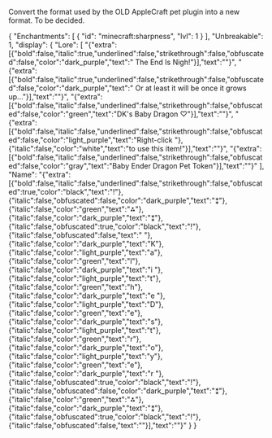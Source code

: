 Convert the format used by the OLD AppleCraft pet plugin into a new format. To be decided.

{
  "Enchantments": [
    {
      "id": "minecraft:sharpness",
      "lvl": 1
    }
  ],
  "Unbreakable": 1,
  "display": {
    "Lore": [
      "{\"extra\":[{\"bold\":false,\"italic\":true,\"underlined\":false,\"strikethrough\":false,\"obfuscated\":false,\"color\":\"dark_purple\",\"text\":\" The End Is Nigh!\"}],\"text\":\"\"}",
      "{\"extra\":[{\"bold\":false,\"italic\":true,\"underlined\":false,\"strikethrough\":false,\"obfuscated\":false,\"color\":\"dark_purple\",\"text\":\" Or at least it will be once it grows up...\"}],\"text\":\"\"}",
      "{\"extra\":[{\"bold\":false,\"italic\":false,\"underlined\":false,\"strikethrough\":false,\"obfuscated\":false,\"color\":\"green\",\"text\":\"DK\'s Baby Dragon ♡\"}],\"text\":\"\"}",
      "{\"extra\":[{\"bold\":false,\"italic\":false,\"underlined\":false,\"strikethrough\":false,\"obfuscated\":false,\"color\":\"light_purple\",\"text\":\"Right-click \"},{\"italic\":false,\"color\":\"white\",\"text\":\"to use this item!\"}],\"text\":\"\"}",
      "{\"extra\":[{\"bold\":false,\"italic\":false,\"underlined\":false,\"strikethrough\":false,\"obfuscated\":false,\"color\":\"gray\",\"text\":\"Baby Ender Dragon Pet Token\"}],\"text\":\"\"}"
    ],
    "Name": "{\"extra\":[{\"bold\":false,\"italic\":false,\"underlined\":false,\"strikethrough\":false,\"obfuscated\":true,\"color\":\"black\",\"text\":\"!\"},{\"italic\":false,\"obfuscated\":false,\"color\":\"dark_purple\",\"text\":\"⁑\"},{\"italic\":false,\"color\":\"green\",\"text\":\"⁂\"},{\"italic\":false,\"color\":\"dark_purple\",\"text\":\"⁑\"},{\"italic\":false,\"obfuscated\":true,\"color\":\"black\",\"text\":\"!\"},{\"italic\":false,\"obfuscated\":false,\"text\":\" \"},{\"italic\":false,\"color\":\"dark_purple\",\"text\":\"K\"},{\"italic\":false,\"color\":\"light_purple\",\"text\":\"a\"},{\"italic\":false,\"color\":\"green\",\"text\":\"l\"},{\"italic\":false,\"color\":\"dark_purple\",\"text\":\"i \"},{\"italic\":false,\"color\":\"light_purple\",\"text\":\"t\"},{\"italic\":false,\"color\":\"green\",\"text\":\"h\"},{\"italic\":false,\"color\":\"dark_purple\",\"text\":\"e \"},{\"italic\":false,\"color\":\"light_purple\",\"text\":\"D\"},{\"italic\":false,\"color\":\"green\",\"text\":\"e\"},{\"italic\":false,\"color\":\"dark_purple\",\"text\":\"s\"},{\"italic\":false,\"color\":\"light_purple\",\"text\":\"t\"},{\"italic\":false,\"color\":\"green\",\"text\":\"r\"},{\"italic\":false,\"color\":\"dark_purple\",\"text\":\"o\"},{\"italic\":false,\"color\":\"light_purple\",\"text\":\"y\"},{\"italic\":false,\"color\":\"green\",\"text\":\"e\"},{\"italic\":false,\"color\":\"dark_purple\",\"text\":\"r \"},{\"italic\":false,\"obfuscated\":true,\"color\":\"black\",\"text\":\"!\"},{\"italic\":false,\"obfuscated\":false,\"color\":\"dark_purple\",\"text\":\"⁑\"},{\"italic\":false,\"color\":\"green\",\"text\":\"⁂\"},{\"italic\":false,\"color\":\"dark_purple\",\"text\":\"⁑\"},{\"italic\":false,\"obfuscated\":true,\"color\":\"black\",\"text\":\"!\"},{\"italic\":false,\"obfuscated\":false,\"text\":\"\"}],\"text\":\"\"}"
  }
}
